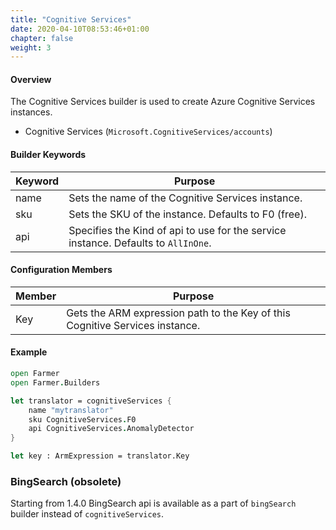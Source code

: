 ```yaml
---
title: "Cognitive Services"
date: 2020-04-10T08:53:46+01:00
chapter: false
weight: 3
---
```


#### Overview
The Cognitive Services builder is used to create Azure Cognitive Services instances.

* Cognitive Services (`Microsoft.CognitiveServices/accounts`)

#### Builder Keywords
| Keyword | Purpose |
|-|-|
| name | Sets the name of the Cognitive Services instance. |
| sku | Sets the SKU of the instance. Defaults to F0 (free). |
| api | Specifies the Kind of api to use for the service instance. Defaults to `AllInOne`. |

#### Configuration Members

| Member | Purpose |
|-|-|
| Key | Gets the ARM expression path to the Key of this Cognitive Services instance. |

#### Example
```fsharp
open Farmer
open Farmer.Builders

let translator = cognitiveServices {
    name "mytranslator"
    sku CognitiveServices.F0
    api CognitiveServices.AnomalyDetector
}

let key : ArmExpression = translator.Key
```

### BingSearch (obsolete)

Starting from 1.4.0 BingSearch api is available as a part of `bingSearch` builder instead of `cognitiveServices`.